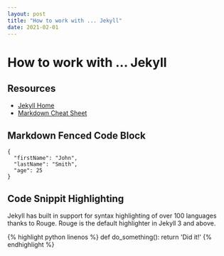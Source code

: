 ```yaml
---
layout: post
title: "How to work with ... Jekyll"
date: 2021-02-01
---
```


# How to work with ... Jekyll

## Resources

* [Jekyll Home](https://jekyllrb.com)
* [Markdown Cheat Sheet](https://www.markdownguide.org/cheat-sheet/)

## Markdown Fenced Code Block

```
{
  "firstName": "John",
  "lastName": "Smith",
  "age": 25
}
```

## Code Snippit Highlighting

Jekyll has built in support for syntax highlighting of over 100 languages thanks to Rouge. Rouge is the default highlighter in Jekyll 3 and above.

{% highlight python linenos %}
def do_something():
  return 'Did it!'
{% endhighlight %}
